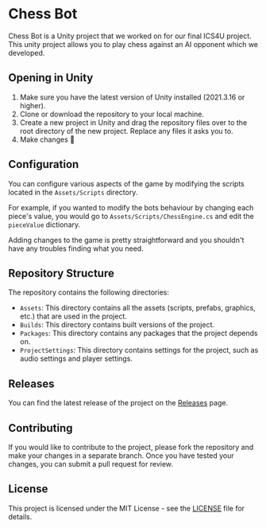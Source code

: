 Chess Bot
=========

Chess Bot is a Unity project that we worked on for our final ICS4U project. This unity project allows you to play chess against an AI opponent which we developed.

Opening in Unity
---------------

1.  Make sure you have the latest version of Unity installed (2021.3.16 or higher).
2.  Clone or download the repository to your local machine.
3.  Create a new project in Unity and drag the repository files over to the root directory of the new project. Replace any files it asks you to.
4.  Make changes 🚀

Configuration
-------------

You can configure various aspects of the game by modifying the scripts located in the `Assets/Scripts` directory. 

For example, if you wanted to modify the bots behaviour by changing each piece's value, you would go to `Assets/Scripts/ChessEngine.cs` and edit the `pieceValue` dictionary.

Adding changes to the game is pretty straightforward and you shouldn't have any troubles finding what you need.

Repository Structure
--------------------

The repository contains the following directories:

-   `Assets`: This directory contains all the assets (scripts, prefabs, graphics, etc.) that are used in the project.
-   `Builds`: This directory contains built versions of the project.
-   `Packages`: This directory contains any packages that the project depends on.
-   `ProjectSettings`: This directory contains settings for the project, such as audio settings and player settings.


Releases
--------

You can find the latest release of the project on the [Releases](https://github.com/ypatel2022/chess-bot/releases) page.

Contributing
------------

If you would like to contribute to the project, please fork the repository and make your changes in a separate branch. Once you have tested your changes, you can submit a pull request for review.

License
-------

This project is licensed under the MIT License - see the [LICENSE](https://github.com/ypatel2022/chess-bot/blob/main/LICENSE) file for details.
